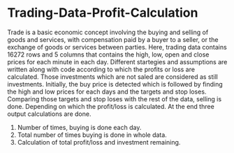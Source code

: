 # Trading-Data-Profit-Calculation
Trade is a basic economic concept involving the buying and selling of goods and services, with compensation paid by a buyer to a seller, or the exchange of goods or services between parties. 
Here, trading data contains 16272 rows and 5 columns that contains the high, low, open and close prices for each minute in each day. 
Different startegies and assumptions are written along with code according to which the profits or loss are calculated. 
Those investments which are not saled are considered as still investments. 
Initially, the buy price is detected which is followed by finding the high and low prices for each days and the targets and stop loses. Comparing those targets and stop loses with the rest of the data, selling is done. 
Depending on which the profit/loss is calculated. 
At the end three output calculations are done. 
1. Number of times, buying is done each day.
2. Total number of times buying is done in whole data.
3. Calculation of total profit/loss and investment remaining. 
